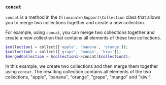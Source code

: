 ### `concat`

`concat` is a method in the `Illuminate\Support\Collection` class that allows you to merge two collections together and create a new collection.

For example, using `concat`, you can merge two collections together and create a new collection that contains all elements of these two collections.

```php
$collection1 = collect(['apple', 'banana', 'orange']);
$collection2 = collect(['grape', 'mango', 'kiwi']);
$mergedCollection = $collection1->concat($collection2);
```

In this example, we create two collections and then merge them together using `concat`. The resulting collection contains all elements of the two collections, "apple", "banana", "orange", "grape", "mango" and "kiwi".
